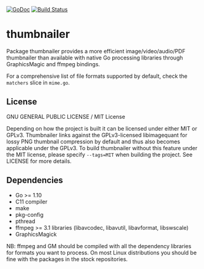 [![GoDoc](https://godoc.org/github.com/bakape/thumbnailer?status.svg)](https://godoc.org/github.com/bakape/thumbnailer)
[![Build Status](https://travis-ci.com/bakape/thumbnailer.svg?branch=master)](https://travis-ci.com/bakape/thumbnailer)
# thumbnailer
Package thumbnailer provides a more efficient image/video/audio/PDF thumbnailer
than available with native Go processing libraries through GraphicsMagic and
ffmpeg bindings.

For a comprehensive list of file formats supported by default, check the `matchers` slice in `mime.go`.

## License
GNU GENERAL PUBLIC LICENSE / MIT License

Depending on how the project is built it can be licensed under either MIT or
GPLv3. Thumbnailer links against the GPLv3-licensed libimagequant for lossy PNG
thumbnail compression by default and thus also becomes applicable under the
GPLv3. To build thumbnailer without this feature under the MIT license, please
specify `--tags=MIT` when building the project. See LICENSE for more details.

## Dependencies
* Go >= 1.10
* C11 compiler
* make
* pkg-config
* pthread
* ffmpeg >= 3.1 libraries (libavcodec, libavutil, libavformat, libswscale)
* GraphicsMagick

NB: ffmpeg and GM should be compiled with all the dependency libraries for
formats you want to process. On most Linux distributions you should be fine with
the packages in the stock repositories.
